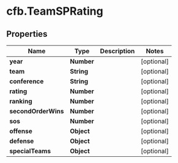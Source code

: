 # cfb.TeamSPRating

## Properties
Name | Type | Description | Notes
------------ | ------------- | ------------- | -------------
**year** | **Number** |  | [optional] 
**team** | **String** |  | [optional] 
**conference** | **String** |  | [optional] 
**rating** | **Number** |  | [optional] 
**ranking** | **Number** |  | [optional] 
**secondOrderWins** | **Number** |  | [optional] 
**sos** | **Number** |  | [optional] 
**offense** | **Object** |  | [optional] 
**defense** | **Object** |  | [optional] 
**specialTeams** | **Object** |  | [optional] 


